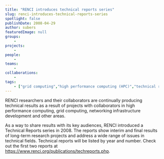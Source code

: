 ```yaml
---
title: "RENCI introduces technical reports series"
slug: renci-introduces-technical-reports-series
spotlight: false
publishDate: 2008-04-29
author: subers
featuredImage: null
groups:
    - 
projects:
    - 
people:
    - 
teams: 
    - 
collaborations:
    - 
tags:
    - ["grid computing","high performance computing (HPC)","technical reports series"]
---
```

RENCI researchers and their collaborators are continually producing technical results as a result of projects with collaborators in high performance computing, grid computing, networking infrastructure development and other areas.

As a way to share results with its key audiences, RENCI introduced a Technical Reports series in 2008. The reports show interim and final results of long-term research projects and address a wide range of issues in technical fields.
Technical reports will be listed by year and number. Check out the first two reports at https://www.renci.org/publications/techreports.php.
